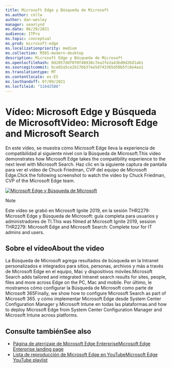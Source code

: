```yaml
---
title: Microsoft Edge y Búsqueda de Microsoft
ms.author: collw
author: dan-wesley
manager: seanlynd
ms.date: 06/29/2021
audience: ITPro
ms.topic: conceptual
ms.prod: microsoft-edge
ms.localizationpriority: medium
ms.collection: M365-modern-desktop
description: Microsoft Edge y Búsqueda de Microsoft
ms.openlocfilehash: 0d2057ddf0f0f48938c7ea2fe2a43bd0d26d1ab1
ms.sourcegitcommit: bce02a5ce2617bb37ee5d743365d50b5fc8e4aa1
ms.translationtype: MT
ms.contentlocale: es-ES
ms.lasthandoff: 07/09/2021
ms.locfileid: "11642586"
---
```

# <a name="video-microsoft-edge-and-microsoft-search"></a><span data-ttu-id="451bb-103">Vídeo: Microsoft Edge y Búsqueda de Microsoft</span><span class="sxs-lookup"><span data-stu-id="451bb-103">Video: Microsoft Edge and Microsoft Search</span></span>

<span data-ttu-id="451bb-104">En este vídeo, se muestra cómo Microsoft Edge lleva la experiencia de compatibilidad al siguiente nivel con la Búsqueda de Microsoft.</span><span class="sxs-lookup"><span data-stu-id="451bb-104">This video demonstrates how Microsoft Edge takes the compatibility experience to the next level with Microsoft Search.</span></span> <span data-ttu-id="451bb-105">Haz clic en la siguiente captura de pantalla para ver el vídeo de Chuck Friedman, CVP del equipo de Microsoft Edge.</span><span class="sxs-lookup"><span data-stu-id="451bb-105">Click the following screenshot to watch the video by Chuck Friedman, CVP of the Microsoft Edge team.</span></span>

[![Microsoft Edge y Búsqueda de Microsoft](https://res.cloudinary.com/marcomontalbano/image/upload/v1592253564/video_to_markdown/images/youtube--7LfNqmJkeTM-c05b58ac6eb4c4700831b2b3070cd403.jpg)](http://www.youtube.com/watch?v=7LfNqmJkeTM "Microsoft Edge and Microsoft Search")

> [!NOTE]
> <span data-ttu-id="451bb-107">Este vídeo se grabó en Microsoft Ignite 2019, en la sesión THR2279: Microsoft Edge y Búsqueda de Microsoft: guía completa para usuarios y administradores de TI.</span><span class="sxs-lookup"><span data-stu-id="451bb-107">This was filmed at Microsoft Ignite 2019, session THR2279: Microsoft Edge and Microsoft Search: Complete tour for IT admins and users.</span></span>

## <a name="about-the-video"></a><span data-ttu-id="451bb-108">Sobre el vídeo</span><span class="sxs-lookup"><span data-stu-id="451bb-108">About the video</span></span>

<span data-ttu-id="451bb-109">La Búsqueda de Microsoft agrega resultados de búsqueda en la Intranet personalizados e integrados para sitios, personas, archivos y más a través de Microsoft Edge en el equipo, Mac y dispositivos móviles.</span><span class="sxs-lookup"><span data-stu-id="451bb-109">Microsoft Search adds tailored and integrated Intranet search results for sites, people, files and more across Edge on the PC, Mac and mobile.</span></span> <span data-ttu-id="451bb-110">Por último, le mostramos cómo configurar la Búsqueda de Microsoft como parte de Microsoft 365</span><span class="sxs-lookup"><span data-stu-id="451bb-110">Finally, we show how to configure Microsoft Search as part of Microsoft 365.</span></span> <span data-ttu-id="451bb-111">y cómo implementar Microsoft Edge desde System Center Configuration Manager y Microsoft Intune en todas las plataformas.</span><span class="sxs-lookup"><span data-stu-id="451bb-111">and how to deploy Microsoft Edge from System Center Configuration Manager and Microsoft Intune across platforms.</span></span>

## <a name="see-also"></a><span data-ttu-id="451bb-112">Consulte también</span><span class="sxs-lookup"><span data-stu-id="451bb-112">See also</span></span>

- [<span data-ttu-id="451bb-113">Página de aterrizaje de Microsoft Edge Enterprise</span><span class="sxs-lookup"><span data-stu-id="451bb-113">Microsoft Edge Enterprise landing page</span></span>](https://aka.ms/EdgeEnterprise)
- [<span data-ttu-id="451bb-114">Lista de reproducción de Microsoft Edge en YouTube</span><span class="sxs-lookup"><span data-stu-id="451bb-114">Microsoft Edge YouTube playlist</span></span>](https://www.youtube.com/playlist?list=PLXtHYVsvn_b-uXh1tMeYpT-0iD8tD3tFy)
